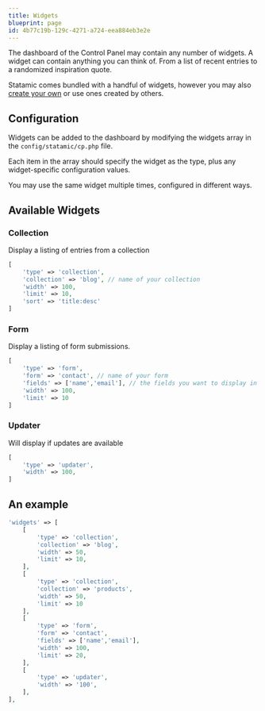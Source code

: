 ```yaml
---
title: Widgets
blueprint: page
id: 4b77c19b-129c-4271-a724-eea884eb3e2e
---
```

The dashboard of the Control Panel may contain any number of widgets. A widget can contain anything you can think of. From a list of recent entries to a randomized inspiration quote.

Statamic comes bundled with a handful of widgets, however you may also [create your own](https://statamic.dev/extending/widgets) or use ones created by others.

## Configuration
Widgets can be added to the dashboard by modifying the widgets array in the `config/statamic/cp.php` file.

Each item in the array should specify the widget as the type, plus any widget-specific configuration values.

You may use the same widget multiple times, configured in different ways.

## Available Widgets

### Collection

Display a listing of entries from a collection

``` php
[
	'type' => 'collection',
	'collection' => 'blog', // name of your collection
	'width' => 100,
	'limit' => 10,
	'sort' => 'title:desc'
]
```

### Form

Display a listing of form submissions.

``` php
[
	'type' => 'form',
	'form' => 'contact', // name of your form
    'fields' => ['name','email'], // the fields you want to display in the widget
	'width' => 100,
	'limit' => 10
]
```

### Updater

Will display if updates are available

``` php
[
	'type' => 'updater',
	'width' => 100,
]
```

## An example

``` php
'widgets' => [
    [
        'type' => 'collection',
        'collection' => 'blog',
        'width' => 50,
        'limit' => 10,
    ],
    [
        'type' => 'collection',
        'collection' => 'products',
        'width' => 50,
        'limit' => 10
    ],
    [
        'type' => 'form',
        'form' => 'contact',
        'fields' => ['name','email'],
        'width' => 100,
        'limit' => 20,
    ],
    [
        'type' => 'updater',
        'width' => '100',
    ],
],

```

